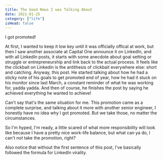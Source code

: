 ```yaml
---
title: The Good News I was Talking About
date: 2021-01-25
category: ["life"]
isHead: false
---
```


I got promoted!

At first, I wanted to keep it low key until it was officially offical at work, but then I saw another associate at Capital One announce it on LinkedIn, and with all LinkedIn posts, it starts with some anecdote about goal setting or struggle or entrepreneurship and link back to the actual process. It feels like the clickbait on Linkedin is the antithesis of clickbait everywhere else: short and catching. Anyway, this post. He started talking about how he had a sticky note of his goals to get promoted end of year, how he had it stuck on his monitor since last March, a constant reminder of what he was working for, yadda yadda. And then of course, he finishes the post by saying he achieved everything he wanted to achieve!

Can't say that's the same situation for me. This promotion came as a complete surprise, and talking about it more with another senior engineer, I honestly have no idea why I got promoted. But we take those, no matter the circumstances.

So I'm hyped, I'm ready, a little scared of what more responsibility will look like because I have a pretty nice work-life balance, but what can ya do, I can't *not* take the promotion, right?

Also notice that without the first sentence of this post, I've basically followed the formula for LinkedIn virality.